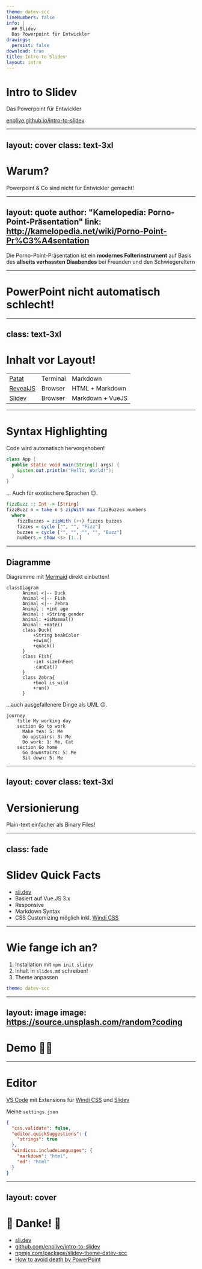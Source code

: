 ```yaml
---
theme: datev-scc
lineNumbers: false
info: |
  ## Slidev
  Das Powerpoint für Entwickler
drawings:
  persist: false
download: true
title: Intro to Slidev
layout: intro
---
```


# Intro to Slidev

Das Powerpoint für Entwickler

<carbon-link /> [enolive.github.io/intro-to-slidev](https://enolive.github.io/intro-to-slidev)

<MyVCard />

---
layout: cover
class: text-3xl
---

# Warum?

<carbon-arrow-right /> Powerpoint & Co sind nicht für Entwickler gemacht!

<style>
  h1 {
    @apply !text-2xl;
  }
</style>

---
layout: quote
author: "Kamelopedia: Porno-Point-Präsentation"
link: http://kamelopedia.net/wiki/Porno-Point-Pr%C3%A4sentation
---

Die Porno-Point-Präsentation ist ein **modernes Folterinstrument** auf Basis des **allseits verhassten Diaabendes** bei Freunden und den Schwiegereltern

<style>
p {
  @apply font-light;
}
</style>

---

# PowerPoint nicht automatisch schlecht!

<Youtube id="Iwpi1Lm6dFo" width="600" height="400" />

---
class: text-3xl
---

# Inhalt vor Layout!

|                                             |                 |                  |
|---------------------------------------------|-----------------|------------------|
| [Patat](https://github.com/jaspervdj/patat) | Terminal        | Markdown         |
| [RevealJS](https://revealjs.com/)           | Browser         | HTML + Markdown  |
| [Slidev](https://sli.dev)                   | Browser         | Markdown + VueJS |

---

# Syntax Highlighting

<div v-click-hide>

Code wird automatisch hervorgehoben!

```java
class App {
  public static void main(String[] args) {
    System.out.println("Hello, World!");
  }
}
```

</div>

<div v-after>
  
... Auch für exotischere Sprachen 😉.
  

```haskell
fizzBuzz :: Int -> [String]
fizzBuzz n = take n $ zipWith max fizzBuzzes numbers
  where
    fizzBuzzes = zipWith (++) fizzes buzzes
    fizzes = cycle ["", "", "Fizz"]
    buzzes = cycle ["", "", "", "", "Buzz"]
    numbers = show <$> [1..]
```

</div>


---

## Diagramme

<div class="grid grid-cols-2 gap-4">

<div v-click-hide>
  
Diagramme mit [Mermaid](https://mermaid-js.github.io) direkt einbetten!
  
  
```mermaid {scale: 0.5}
classDiagram
      Animal <|-- Duck
      Animal <|-- Fish
      Animal <|-- Zebra
      Animal : +int age
      Animal : +String gender
      Animal: +isMammal()
      Animal: +mate()
      class Duck{
          +String beakColor
          +swim()
          +quack()
      }
      class Fish{
          -int sizeInFeet
          -canEat()
      }
      class Zebra{
          +bool is_wild
          +run()
      }
```
</div>

<div v-after>
  
...auch ausgefallenere Dinge als UML 😉.

```mermaid
journey
    title My working day
    section Go to work
      Make tea: 5: Me
      Go upstairs: 3: Me
      Do work: 1: Me, Cat
    section Go home
      Go downstairs: 5: Me
      Sit down: 5: Me
```

</div>

</div>


---
layout: cover
class: text-3xl
---

# Versionierung

<carbon-arrow-right /> Plain-text einfacher als Binary Files!

<style>
  h1 {
    @apply !text-2xl;
  }
</style>

---
class: fade
---

# Slidev Quick Facts

<v-clicks>

- [sli.dev](https://sli.dev)
- Basiert auf Vue.JS 3.x
- Responsive
- Markdown Syntax
- CSS Customizing möglich inkl. [Windi CSS](https://windicss.org/)

</v-clicks>

---

# Wie fange ich an?

<div class="fade">

<v-clicks>

1. Installation mit `npm init slidev`
2. Inhalt in `slides.md` schreiben!
3. Theme anpassen

</v-clicks>

</div>

<v-click>

```yaml
theme: datev-scc
```

</v-click>

---
layout: image
image: https://source.unsplash.com/random?coding
---

# Demo 👩‍💻

<style>
  h1 {
    @apply text-shadow-xl;
  }
</style>

---

# Editor

[VS Code](https://code.visualstudio.com/) mit Extensions für [Windi CSS](https://marketplace.visualstudio.com/items?itemName=voorjaar.windicss-intellisense) und [Slidev](https://marketplace.visualstudio.com/items?itemName=antfu.slidev)

<div v-click>

Meine `settings.json`

```json
{
  "css.validate": false,
  "editor.quickSuggestions": {
    "strings": true
  },
  "windicss.includeLanguages": {
    "markdown": "html",
    "md": "html"
  }
}
```

</div>

<!--
Zur Not geht aber auch der Web Browser!
-->

---
layout: cover
---

# 🙇 Danke! 🙇

- <carbon-link /> [sli.dev](https://sli.dev)
- <carbon-logo-github /> [github.com/enolive/intro-to-slidev](https://github.com/enolive/intro-to-slidev)
- <mdi-npm /> [npmjs.com/package/slidev-theme-datev-scc](https://www.npmjs.com/package/slidev-theme-datev-scc)
- <fa-youtube/> [How to avoid death by PowerPoint](https://www.youtube.com/watch?v=Iwpi1Lm6dFo)

<MyVCard />
